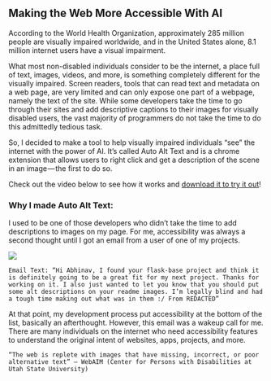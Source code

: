 ## Making the Web More Accessible With AI

According to the World Health Organization, approximately 285 million people are visually impaired worldwide, and in the United States alone, 8.1 million internet users have a visual impairment.

What most non-disabled individuals consider to be the internet, a place full of text, images, videos, and more, is something completely different for the visually impaired. Screen readers, tools that can read text and metadata on a web page, are very limited and can only expose one part of a webpage, namely the text of the site. While some developers take the time to go through their sites and add descriptive captions to their images for visually disabled users, the vast majority of programmers do not take the time to do this admittedly tedious task.

So, I decided to make a tool to help visually impaired individuals “see” the internet with the power of AI. It’s called Auto Alt Text and is a chrome extension that allows users to right click and get a description of the scene in an image — the first to do so.

Check out the video below to see how it works and [download it to try it out](http://abhinavsuri.com/aat)!

### Why I made Auto Alt Text:
I used to be one of those developers who didn’t take the time to add descriptions to images on my page. For me, accessibility was always a second thought until I got an email from a user of one of my projects.


![](https://cdn-images-1.medium.com/max/1600/1*uYx_pi9vAI17mQ20D81ykw.png)


    Email Text: “Hi Abhinav, I found your flask-base project and think it is definitely going to be a great fit for my next project. Thanks for working on it. I also just wanted to let you know that you should put some alt descriptions on your readme images. I’m legally blind and had a tough time making out what was in them :/ From REDACTED”


At that point, my development process put accessibility at the bottom of the list, basically an afterthought. However, this email was a wakeup call for me. There are many individuals on the internet who need accessibility features to understand the original intent of websites, apps, projects, and more.


    “The web is replete with images that have missing, incorrect, or poor alternative text” — WebAIM (Center for Persons with Disabilities at Utah State University)